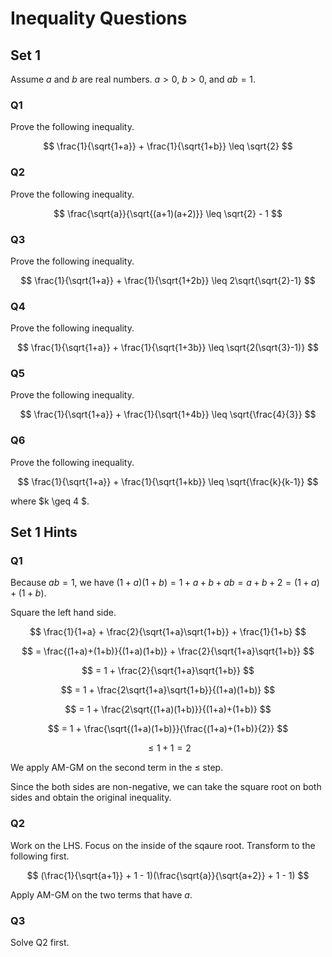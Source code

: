 # Inequality Questions

## Set 1

Assume $a$ and $b$ are real numbers. $a > 0$, $b > 0$, and $ab = 1$.

### Q1 
Prove the following inequality.

$$ \frac{1}{\sqrt{1+a}} + \frac{1}{\sqrt{1+b}} \leq \sqrt{2} $$

### Q2 
Prove the following inequality.

$$ \frac{\sqrt{a}}{\sqrt{(a+1)(a+2)}} \leq \sqrt{2} - 1 $$

### Q3 
Prove the following inequality.

$$ \frac{1}{\sqrt{1+a}} + \frac{1}{\sqrt{1+2b}} \leq 2\sqrt{\sqrt{2}-1} $$

### Q4
Prove the following inequality.

$$ \frac{1}{\sqrt{1+a}} + \frac{1}{\sqrt{1+3b}} \leq \sqrt{2(\sqrt{3}-1)} $$

### Q5
Prove the following inequality.

$$ \frac{1}{\sqrt{1+a}} + \frac{1}{\sqrt{1+4b}} \leq \sqrt{\frac{4}{3}} $$

### Q6
Prove the following inequality.

$$ \frac{1}{\sqrt{1+a}} + \frac{1}{\sqrt{1+kb}} \leq \sqrt{\frac{k}{k-1}} $$

where $k \geq 4 $.

## Set 1 Hints

### Q1 

Because $ab = 1$, we have $(1+a)(1+b) = 1+a+b+ab = a + b + 2 = (1+a) + (1+b)$.

Square the left hand side. 

$$ \frac{1}{1+a} + \frac{2}{\sqrt{1+a}\sqrt{1+b}} + \frac{1}{1+b} $$

$$ = \frac{(1+a)+(1+b)}{(1+a)(1+b)} + \frac{2}{\sqrt{1+a}\sqrt{1+b}} $$

$$ = 1 + \frac{2}{\sqrt{1+a}\sqrt{1+b}} $$

$$ = 1 + \frac{2\sqrt{1+a}\sqrt{1+b}}{(1+a)(1+b)} $$

$$ = 1 + \frac{2\sqrt{(1+a)(1+b)}}{(1+a)+(1+b)} $$

$$ = 1 + \frac{\sqrt{(1+a)(1+b)}}{\frac{(1+a)+(1+b)}{2}} $$

$$ \le 1 + 1 = 2 $$

We apply AM-GM on the second term in the $\le$ step.

Since the both sides are non-negative, we can take the square root on both sides and obtain the original inequality.

### Q2

Work on the LHS. Focus on the inside of the sqaure root. Transform to the following first.

$$ (\frac{1}{\sqrt{a+1}} + 1 - 1)(\frac{\sqrt{a}}{\sqrt{a+2}} + 1 - 1) $$

Apply AM-GM on the two terms that have $a$.

### Q3

Solve Q2 first.
